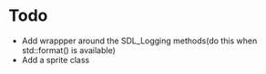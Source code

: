 # Todo
* Add wrappper around the SDL_Logging methods(do this when std::format() is available)
* Add a sprite class
